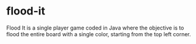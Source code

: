 # flood-it
Flood It is a single player game coded in Java where the objective is to flood the entire board with a single color, starting from the top left corner. 
